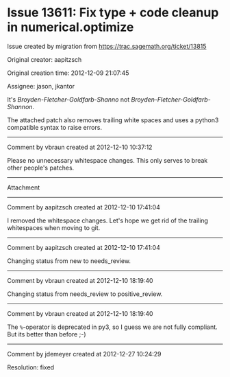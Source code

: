 # Issue 13611: Fix type + code cleanup in numerical.optimize

Issue created by migration from https://trac.sagemath.org/ticket/13815

Original creator: aapitzsch

Original creation time: 2012-12-09 21:07:45

Assignee: jason, jkantor

It's _Broyden-Fletcher-Goldfarb-Shanno_ not _Broyden-Fletcher-Goldfarb-Shanno*n*_.

The attached patch also removes trailing white spaces and uses a python3 compatible syntax to raise errors.


---

Comment by vbraun created at 2012-12-10 10:37:12

Please no unnecessary whitespace changes. This only serves to break other people's patches.


---

Attachment


---

Comment by aapitzsch created at 2012-12-10 17:41:04

I removed the whitespace changes. Let's hope we get rid of the trailing whitespaces when moving to git.


---

Comment by aapitzsch created at 2012-12-10 17:41:04

Changing status from new to needs_review.


---

Comment by vbraun created at 2012-12-10 18:19:40

Changing status from needs_review to positive_review.


---

Comment by vbraun created at 2012-12-10 18:19:40

The `%`-operator is deprecated in py3, so I guess we are not fully compliant. But its better than before ;-)


---

Comment by jdemeyer created at 2012-12-27 10:24:29

Resolution: fixed
